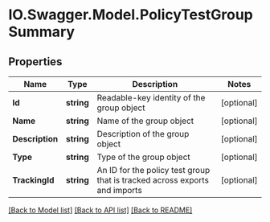 # IO.Swagger.Model.PolicyTestGroupSummary
## Properties

Name | Type | Description | Notes
------------ | ------------- | ------------- | -------------
**Id** | **string** | Readable-key identity of the group object | [optional] 
**Name** | **string** | Name of the group object | [optional] 
**Description** | **string** | Description of the group object | [optional] 
**Type** | **string** | Type of the group object | [optional] 
**TrackingId** | **string** | An ID for the policy test group that is tracked across exports and imports | [optional] 

[[Back to Model list]](../README.md#documentation-for-models) [[Back to API list]](../README.md#documentation-for-api-endpoints) [[Back to README]](../README.md)

